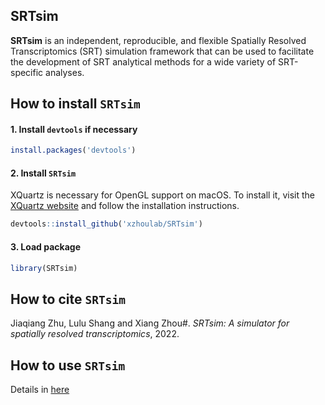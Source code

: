 ## SRTsim

**SRTsim** is an independent, reproducible, and flexible Spatially Resolved Transcriptomics (SRT) simulation framework that can be used to facilitate the development of SRT analytical methods for a wide variety of SRT-specific analyses. 

How to install `SRTsim`
-------------------
#### 1. Install `devtools` if necessary
```r
install.packages('devtools')
```

#### 2. Install `SRTsim`
XQuartz is necessary for OpenGL support on macOS. To install it, visit the [XQuartz website](https://www.xquartz.org) and follow the installation instructions.
```r
devtools::install_github('xzhoulab/SRTsim')
```
#### 3. Load package
```r
library(SRTsim)
```

How to cite `SRTsim`
-------------------
Jiaqiang Zhu, Lulu Shang and Xiang Zhou#. *SRTsim: A simulator for spatially resolved transcriptomics*, 2022.

How to use `SRTsim`
-------------------
Details in [here](https://xzhoulab.github.io/SRTsim/)
